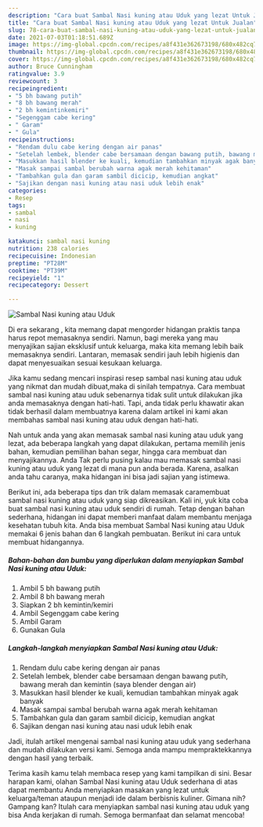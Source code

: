 ```yaml
---
description: "Cara buat Sambal Nasi kuning atau Uduk yang lezat Untuk Jualan"
title: "Cara buat Sambal Nasi kuning atau Uduk yang lezat Untuk Jualan"
slug: 78-cara-buat-sambal-nasi-kuning-atau-uduk-yang-lezat-untuk-jualan
date: 2021-07-03T01:18:51.689Z
image: https://img-global.cpcdn.com/recipes/a8f431e362673198/680x482cq70/sambal-nasi-kuning-atau-uduk-foto-resep-utama.jpg
thumbnail: https://img-global.cpcdn.com/recipes/a8f431e362673198/680x482cq70/sambal-nasi-kuning-atau-uduk-foto-resep-utama.jpg
cover: https://img-global.cpcdn.com/recipes/a8f431e362673198/680x482cq70/sambal-nasi-kuning-atau-uduk-foto-resep-utama.jpg
author: Bruce Cunningham
ratingvalue: 3.9
reviewcount: 3
recipeingredient:
- "5 bh bawang putih"
- "8 bh bawang merah"
- "2 bh kemintinkemiri"
- "Segenggam cabe kering"
- " Garam"
- " Gula"
recipeinstructions:
- "Rendam dulu cabe kering dengan air panas"
- "Setelah lembek, blender cabe bersamaan dengan bawang putih, bawang merah dan kemintin (saya blender dengan air)"
- "Masukkan hasil blender ke kuali, kemudian tambahkan minyak agak banyak"
- "Masak sampai sambal berubah warna agak merah kehitaman"
- "Tambahkan gula dan garam sambil dicicip, kemudian angkat"
- "Sajikan dengan nasi kuning atau nasi uduk lebih enak"
categories:
- Resep
tags:
- sambal
- nasi
- kuning

katakunci: sambal nasi kuning 
nutrition: 238 calories
recipecuisine: Indonesian
preptime: "PT28M"
cooktime: "PT39M"
recipeyield: "1"
recipecategory: Dessert

---
```



![Sambal Nasi kuning atau Uduk](https://img-global.cpcdn.com/recipes/a8f431e362673198/680x482cq70/sambal-nasi-kuning-atau-uduk-foto-resep-utama.jpg)

Di era  sekarang , kita memang dapat mengorder hidangan praktis tanpa harus repot memasaknya sendiri. Namun, bagi mereka yang mau menyajikan sajian eksklusif untuk keluarga, maka kita memang lebih baik memasaknya sendiri. Lantaran, memasak sendiri jauh lebih higienis dan dapat menyesuaikan sesuai kesukaan keluarga.

Jika kamu sedang mencari inspirasi resep sambal nasi kuning atau uduk yang nikmat dan mudah dibuat,maka di sinilah tempatnya. Cara membuat sambal nasi kuning atau uduk  sebenarnya tidak sulit untuk dilakukan jika anda memasaknya dengan hati-hati. Tapi, anda tidak perlu khawatir akan tidak berhasil dalam membuatnya 
karena dalam artikel ini kami akan membahas sambal nasi kuning atau uduk dengan hati-hati.  



Nah untuk anda yang akan memasak sambal nasi kuning atau uduk yang lezat, ada beberapa langkah yang dapat dilakukan, pertama memilih jenis bahan, kemudian pemilihan bahan segar, hingga cara membuat dan menyajikannya. Anda Tak perlu pusing kalau mau memasak sambal nasi kuning atau uduk yang lezat di mana pun anda berada. Karena, asalkan anda  tahu caranya, maka hidangan ini bisa jadi sajian yang istimewa.

Berikut ini, ada beberapa tips dan trik dalam memasak caramembuat sambal nasi kuning atau uduk yang siap dikreasikan. Kali ini, yuk kita coba buat sambal nasi kuning atau uduk sendiri di rumah. Tetap dengan bahan sederhana, hidangan ini dapat memberi manfaat dalam membantu menjaga kesehatan tubuh kita. Anda bisa membuat Sambal Nasi kuning atau Uduk memakai 6 jenis bahan dan 6 langkah pembuatan. Berikut ini cara untuk membuat hidangannya.

<!--inarticleads1-->

##### Bahan-bahan dan bumbu yang diperlukan dalam menyiapkan Sambal Nasi kuning atau Uduk:

1. Ambil 5 bh bawang putih
1. Ambil 8 bh bawang merah
1. Siapkan 2 bh kemintin/kemiri
1. Ambil Segenggam cabe kering
1. Ambil  Garam
1. Gunakan  Gula




<!--inarticleads2-->

##### Langkah-langkah menyiapkan Sambal Nasi kuning atau Uduk:

1. Rendam dulu cabe kering dengan air panas
1. Setelah lembek, blender cabe bersamaan dengan bawang putih, bawang merah dan kemintin (saya blender dengan air)
1. Masukkan hasil blender ke kuali, kemudian tambahkan minyak agak banyak
1. Masak sampai sambal berubah warna agak merah kehitaman
1. Tambahkan gula dan garam sambil dicicip, kemudian angkat
1. Sajikan dengan nasi kuning atau nasi uduk lebih enak




Jadi, itulah artikel mengenai  sambal nasi kuning atau uduk  yang sederhana dan mudah dilakukan versi kami. Semoga anda mampu mempraktekkannya dengan hasil yang terbaik. 

Terima kasih kamu telah membaca resep yang kami tampilkan di sini. Besar harapan kami, olahan  Sambal Nasi kuning atau Uduk sederhana di atas dapat membantu Anda menyiapkan masakan yang lezat untuk keluarga/teman ataupun menjadi ide dalam berbisnis kuliner. Gimana nih? Gampang kan? Itulah cara menyiapkan sambal nasi kuning atau uduk yang bisa Anda kerjakan di rumah. Semoga bermanfaat dan selamat mencoba!

